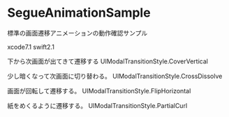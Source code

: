 # SegueAnimationSample
標準の画面遷移アニメーションの動作確認サンプル

xcode7.1
swift2.1

下から次画面が出てきて遷移する
UIModalTransitionStyle.CoverVertical

少し暗くなって次画面に切り替わる。
UIModalTransitionStyle.CrossDissolve

画面が回転して遷移する。
UIModalTransitionStyle.FlipHorizontal

紙をめくるように遷移する。
UIModalTransitionStyle.PartialCurl

